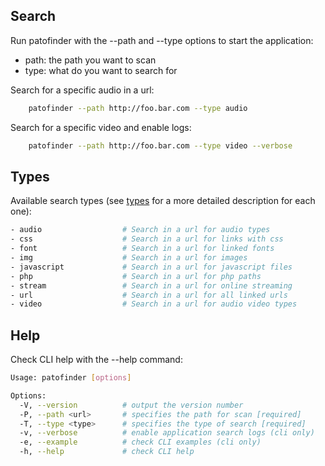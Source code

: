 ## Search

Run patofinder with the --path and --type options to start the application:

- path: the path you want to scan  
- type: what do you want to search for  

Search for a specific audio in a url:
```bash
    patofinder --path http://foo.bar.com --type audio
```

Search for a specific video and enable logs:
```bash
    patofinder --path http://foo.bar.com --type video --verbose
```

## Types

Available search types (see [types](https://github.com/notelho/patofinder/blob/master/docs/example-types.md) for a more detailed description for each one):

```bash
- audio                  # Search in a url for audio types
- css                    # Search in a url for links with css
- font                   # Search in a url for linked fonts
- img                    # Search in a url for images
- javascript             # Search in a url for javascript files
- php                    # Search in a url for php paths
- stream                 # Search in a url for online streaming
- url                    # Search in a url for all linked urls
- video                  # Search in a url for audio video types
```

## Help

Check CLI help with the --help command:

```bash
Usage: patofinder [options]

Options:
  -V, --version          # output the version number
  -P, --path <url>       # specifies the path for scan [required]
  -T, --type <type>      # specifies the type of search [required]
  -v, --verbose          # enable application search logs (cli only)
  -e, --example          # check CLI examples (cli only)
  -h, --help             # check CLI help
```

